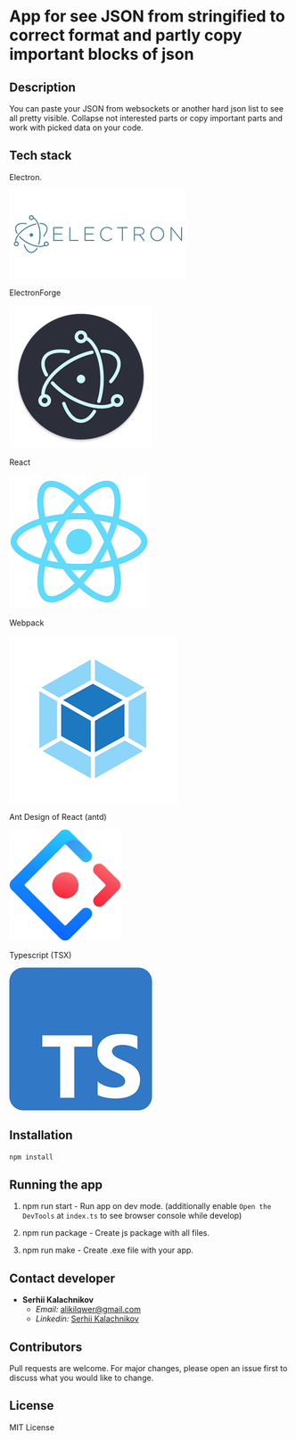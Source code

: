 
# App for see JSON from stringified to correct format and partly copy important blocks of json

## Description

You can paste your JSON from websockets or another hard json list to see all pretty visible.
Collapse not interested parts or copy important parts and work with picked data on your code.

## Tech stack

Electron.

[![Electron](public/electron.png)](https://www.electronjs.org/)

ElectronForge

[![ElectronForge](public/spaces_-LBKK1y7h_XWAtuRJG9X_avatar.png)](https://www.electronforge.io/)

React

[![React](public/method-draw-image.png)](https://ru.reactjs.org/)

Webpack

[![Webpack](public/k-tm2gvbb_ky6gdrd-tzqrzjkf4.png)](https://ru.reactjs.org/)

Ant Design of React (antd)

[![Ant Design](public/KDpgvguMpGfqaHPjicRK.png)](https://webpack.js.org/)

Typescript (TSX)

[![Typescript](public/Typescript_logo_2020.png)](https://webpack.js.org/)

## Installation

```bash
npm install
```

## Running the app

1. npm run start - Run app on dev mode.
(additionally enable `Open the DevTools` at `index.ts` to see browser console while develop)

2. npm run package - Create js package with all files.

3. npm run make - Create .exe file with your app.

## Contact developer

- **Serhii Kalachnikov**
  - _Email:_ [alikilqwer@gmail.com](mailto:alikilqwer@gmail.com?subject=[GitHub]%20JsonFormatter)
  - _Linkedin:_ [Serhii Kalachnikov](https://www.linkedin.com/in/serhii-kalachnikov-1383ba89/)

## Contributors

Pull requests are welcome. For major changes, please open an issue first to discuss what you would like to change.

## License

MIT License

